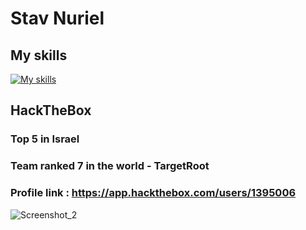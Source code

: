 # Stav Nuriel
## My skills
[![My skills](https://skillicons.dev/icons?i=python,linux,java,androidstudio,bash,powershell,windows,kali,vscode,github,git,sqlite,mysql,firebase,docker,debian&theme=dark)](https://skillicons.dev/)
## HackTheBox
### Top 5 in Israel
### Team ranked 7 in the world - TargetRoot
### Profile link : https://app.hackthebox.com/users/1395006
![Screenshot_2](https://github.com/stavnu/stavnu/assets/89148310/d7f6be14-35af-4032-bbac-d0b16ee0227c)

